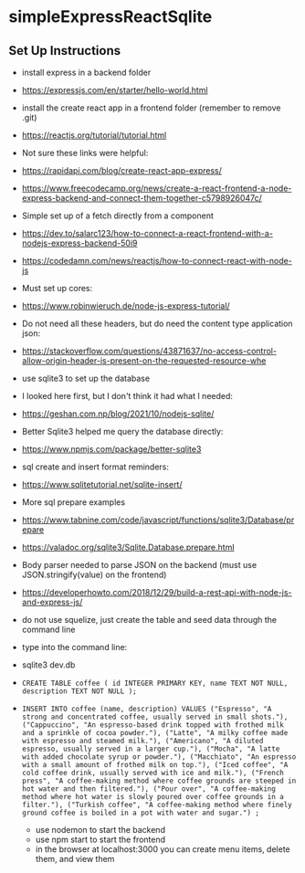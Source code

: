 # simpleExpressReactSqlite


## Set Up Instructions

* install express in a backend folder
* https://expressjs.com/en/starter/hello-world.html

* install the create react app in a frontend folder (remember to remove .git)
* https://reactjs.org/tutorial/tutorial.html
* Not sure these links were helpful:
* https://rapidapi.com/blog/create-react-app-express/
* https://www.freecodecamp.org/news/create-a-react-frontend-a-node-express-backend-and-connect-them-together-c5798926047c/

* Simple set up of a fetch directly from a component
* https://dev.to/salarc123/how-to-connect-a-react-frontend-with-a-nodejs-express-backend-50i9
* https://codedamn.com/news/reactjs/how-to-connect-react-with-node-js

* Must set up cores:
* https://www.robinwieruch.de/node-js-express-tutorial/

* Do not need all these headers, but do need the content type application json:
* https://stackoverflow.com/questions/43871637/no-access-control-allow-origin-header-is-present-on-the-requested-resource-whe

* use sqlite3 to set up the database
* I looked here first, but I don't think it had what I needed:
* https://geshan.com.np/blog/2021/10/nodejs-sqlite/
* Better Sqlite3 helped me query the database directly:
* https://www.npmjs.com/package/better-sqlite3
* sql create and insert format reminders:
* https://www.sqlitetutorial.net/sqlite-insert/
* More sql prepare examples
* https://www.tabnine.com/code/javascript/functions/sqlite3/Database/prepare
* https://valadoc.org/sqlite3/Sqlite.Database.prepare.html

* Body parser needed to parse JSON on the backend (must use JSON.stringify(value) on the frontend)
* https://developerhowto.com/2018/12/29/build-a-rest-api-with-node-js-and-express-js/


* do not use squelize, just create the table and seed data through the command line
* type into the command line:
* sqlite3 dev.db


* `CREATE TABLE coffee (
   id INTEGER PRIMARY KEY,
   name TEXT NOT NULL,
   description TEXT NOT NULL
);`

* `INSERT INTO coffee (name, description) VALUES
  ("Espresso", "A strong and concentrated coffee, usually served in small shots."),
  ("Cappuccino", "An espresso-based drink topped with frothed milk and a sprinkle of cocoa powder."),
  ("Latte", "A milky coffee made with espresso and steamed milk."),
  ("Americano", "A diluted espresso, usually served in a larger cup."),
  ("Mocha", "A latte with added chocolate syrup or powder."),
  ("Macchiato", "An espresso with a small amount of frothed milk on top."),
  ("Iced coffee", "A cold coffee drink, usually served with ice and milk."),
  ("French press", "A coffee-making method where coffee grounds are steeped in hot water and then filtered."),
  ("Pour over", "A coffee-making method where hot water is slowly poured over coffee grounds in a filter."),
  ("Turkish coffee", "A coffee-making method where finely ground coffee is boiled in a pot with water and sugar.")
  ;`

  * use nodemon to start the backend
  * use npm start to start the frontend
  * in the browser at localhost:3000 you can create menu items, delete them, and view them
